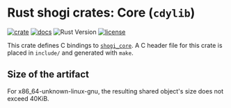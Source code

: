# Rust shogi crates: Core (`cdylib`)
[![crate](https://img.shields.io/crates/v/shogi_core_c)](https://crates.io/crates/shogi_core_c)
[![docs]( https://docs.rs/shogi_core_c/badge.svg)](https://docs.rs/shogi_core_c)
![Rust Version](https://img.shields.io/badge/rustc-1.60+-blue.svg)
[![license](https://img.shields.io/badge/license-MIT-blue.svg)](https://opensource.org/licenses/mit-license.php)

This crate defines C bindings to [`shogi_core`](../shogi_core/). A C header file for this crate is placed in `include/` and generated with `make`.

## Size of the artifact
For x86_64-unknown-linux-gnu, the resulting shared object's size does not exceed 40KiB.

